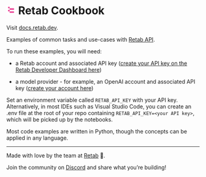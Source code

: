 # <img src="../assets/retab-logo.png" alt="Retab Logo" width="24" /> Retab Cookbook

Visit [docs.retab.dev](https://docs.retab.dev/get-started/automations-quickstart).

Examples of common tasks and use-cases with [Retab API](https://docs.retab.dev/core/Core_Concepts).

To run these examples, you will need:
- a Retab account and associated API key ([create your API key on the Retab Developer Dashboard here](https://www.retab.dev/dashboard/settings))

- a model provider - for example, an OpenAI account and associated API key ([create your account here](https://auth.openai.com/create-account))

Set an environment variable called `RETAB_API_KEY` with your API key. Alternatively, in most IDEs such as Visual Studio Code, you can create an .env file at the root of your repo containing `RETAB_API_KEY=<your API key>`, which will be picked up by the notebooks.

Most code examples are written in Python, though the concepts can be applied in any language.

---

Made with love by the team at [Retab](https://retab.dev) 🤍.

Join the community on [Discord](https://discord.com/invite/vc5tWRPqag) and share what you’re building!
